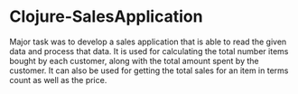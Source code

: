 # Clojure-SalesApplication

Major task was to develop a sales application that is able to read the given data and process that data. It is used for calculating the total number items bought by each customer, along with the total amount spent by the customer. It can also be used for getting the total sales for an item in terms count as well as the price.


